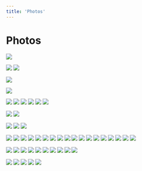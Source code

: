 ```yaml
---
title: 'Photos'
---
```


# Photos

<!-- Great Ocean Road -->

![](http://imgur.com/nBWsYt0.jpg)


<!-- Kitty -->

![](http://imgur.com/GCd52up.jpg)
![](http://imgur.com/wde6gsp.jpg)


<!-- Home -->

![](http://imgur.com/K4VkTUA.jpg)


<!-- Fish and Chips -->

![](http://imgur.com/fU1SEFQ.jpg)


<!-- University -->

![](http://imgur.com/hWarvHY.jpg)
![](http://imgur.com/ad6oE01.jpg)
![](http://imgur.com/7H4ALIA.jpg)
![](http://imgur.com/2mjHmtR.jpg)
![](http://imgur.com/FMblK6G.jpg)
![](http://imgur.com/4MMGNpT.jpg)


<!-- Korea -->

![](http://imgur.com/goBeOeF.jpg)
![](http://imgur.com/85bmwqT.jpg)


<!-- Snow -->

![](http://imgur.com/0iN0LUL.jpg)
![](http://imgur.com/ZA5TNlN.jpg)
![](http://imgur.com/oZjms1j.jpg)


<!-- Cairns -->

![](http://imgur.com/Z8zC8rY.jpg)
![](http://imgur.com/Hycn2KN.jpg)
![](http://imgur.com/EClRHW8.jpg)
![](http://imgur.com/P0sZ7Kv.jpg)
![](http://imgur.com/0II89Hl.jpg)
![](http://imgur.com/nTveIfO.jpg)
![](http://imgur.com/Pv8ZQlJ.jpg)
![](http://imgur.com/pWk7Hz1.jpg)
![](http://imgur.com/2lbhQcB.jpg)
![](http://imgur.com/AWJtdm8.jpg)
![](http://imgur.com/3H8hpBY.jpg)
![](http://imgur.com/1Tktc02.jpg)
![](http://imgur.com/Yu2hiaA.jpg)
![](http://imgur.com/jlNbIRB.jpg)
![](http://imgur.com/ZT67s2h.jpg)
![](http://imgur.com/JEFREXS.jpg)
![](http://imgur.com/ju0YbJg.jpg)
![](http://imgur.com/nvUEI7W.jpg)


<!-- Kibble -->

![](http://imgur.com/wb2C1zM.jpg)
![](http://imgur.com/0TZQkFo.jpg)
![](http://imgur.com/33GDe6w.jpg)
![](http://imgur.com/K7LPEUk.jpg)
![](http://imgur.com/1cB49vv.jpg)
![](http://imgur.com/1NxktVn.jpg)
![](http://imgur.com/LIKgZYh.jpg)
![](http://imgur.com/Aw05QJi.jpg)
![](http://imgur.com/7sLMJVj.jpg)
![](http://imgur.com/oXQ7A7c.jpg)


<!-- Yiayias -->

![](http://imgur.com/AQm173z.jpg)
![](http://imgur.com/uBPXZQt.jpg)
![](http://imgur.com/ItJYoyp.jpg)
![](http://imgur.com/HLVKx0P.jpg)
![](http://imgur.com/1dZm9r5.jpg)

